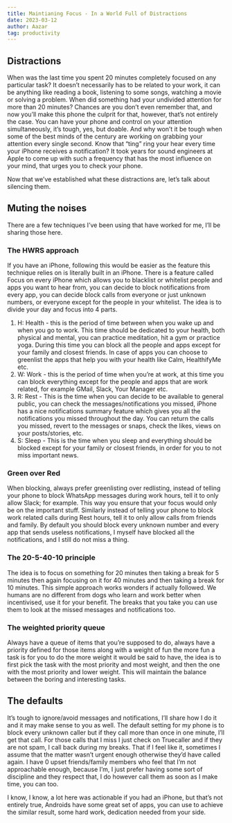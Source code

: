 ```yaml
---
title: Maintianing Focus - In a World Full of Distractions
date: 2023-03-12
author: Aazar
tag: productivity
---
```


## Distractions

When was the last time you spent 20 minutes completely focused on any particular task? It doesn’t necessarily has to be related to your work, it can be anything like reading a book, listening to some songs, watching a movie or solving a problem. When did something had your undivided attention for more than 20 minutes? Chances are you don’t even remember that, and now you’ll make this phone the culprit for that, however, that’s not entirely the case. You can have your phone and control on your attention simultaneously, it’s tough, yes, but doable. And why won’t it be tough when some of the best minds of the century are working on grabbing your attention every single second. Know that “ting” ring your hear every time your iPhone receives a notification? It took years for sound engineers at Apple to come up with such a frequency that has the most influence on your mind, that urges you to check your phone. 

Now that we’ve established what these distractions are, let’s talk about silencing them.

## Muting the noises

There are a few techniques I’ve been using that have worked for me, I’ll be sharing those here.

### The HWRS approach

If you have an iPhone, following this would be easier as the feature this technique relies on is literally built in an iPhone. There is a feature called Focus on every iPhone which allows you to blacklist or whitelist people and apps you want to hear from, you can decide to block notifications from every app, you can decide block calls from everyone or just unknown numbers, or everyone except for the people in your whitelist. The idea is to divide your day and focus into 4 parts.

1. H: Health - this is the period of time between when you wake up and when you go to work. This time should be dedicated to your health, both physical and mental, you can practice meditation, hit a gym or practice yoga. During this time you can block all the people and apps except for your family and closest friends. In case of apps you can choose to greenlist the apps that help you with your health like Calm, HealthifyMe etc.
2. W: Work - this is the period of time when you’re at work, at this time you can block everything except for the people and apps that are work related, for example GMail, Slack, Your Manager etc.
3. R: Rest - This is the time when you can decide to be available to general public, you can check the messages/notifications you missed, iPhone has a nice notifications summary feature which gives you all the notifications you missed throughout the day. You can return the calls you missed, revert to the messages or snaps, check the likes, views on your posts/stories, etc.
4. S: Sleep - This is the time when you sleep and everything should be blocked except for your family or closest friends, in order for you to not miss important news.

### Green over Red

When blocking, always prefer greenlisting over redlisting, instead of telling your phone to block WhatsApp messages during work hours, tell it to only allow Slack; for example. This way you ensure that your focus would only be on the important stuff. Similarly instead of telling your phone to block work related calls during Rest hours, tell it to only allow calls from friends and family. By default you should block every unknown number and every app that sends useless notifications, I myself have blocked all the notifications, and I still do not miss a thing.

### The 20-5-40-10 principle

The idea is to focus on something for 20 minutes then taking a break for 5 minutes then again focusing on it for 40 minutes and then taking a break for 10 minutes. This simple approach works wonders if actually followed. We humans are no different from dogs who learn and work better when incentivised, use it for your benefit. The breaks that you take you can use them to look at the missed messages and notifications too.

### The weighted priority queue

Always have a queue of items that you’re supposed to do, always have a priority defined for those items along with a weight of fun the more fun a task is for you to do the more weight it would be said to have, the idea is to first pick the task with the most priority and most weight, and then the one with the most priority and lower weight. This will maintain the balance between the boring and interesting tasks.

## The defaults

It’s tough to ignore/avoid messages and notifications, I’ll share how I do it and it may make sense to you as well. The default setting for my phone is to block every unknown caller but if they call more than once in one minute, I’ll get that call. For those calls that I miss I just check on Truecaller and if they are not spam, I call back during my breaks. That if I feel like it, sometimes I assume that the matter wasn’t urgent enough otherwise they’d have called again. I have 0 upset friends/family members who feel that I’m not approachable enough, because I’m, I just prefer having some sort of discipline and they respect that, I do however call them as soon as I make time, you can too.

I know, I know, a lot here was actionable if you had an iPhone, but that’s not entirely true, Androids have some great set of apps, you can use to achieve the similar result, some hard work, dedication needed from your side.
